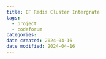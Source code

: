 ```yaml
---
title: CF Redis Cluster Intergrate
tags:
  - project
  - codeforum
categories: 
date created: 2024-04-16
date modified: 2024-04-16
---
```

